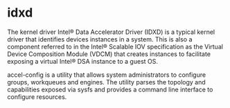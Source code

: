 # idxd

The kernel driver Intel® Data Accelerator Driver (IDXD)  is a typical kernel driver that identifies devices instances in a system. This is also a component referred to in the Intel® Scalable IOV specification as the Virtual Device Composition Module (VDCM) that creates instances to facilitate exposing a virtual Intel® DSA instance to a guest OS.

accel-config is a utility that allows system administrators to configure groups, workqueues and engines. The utility parses the topology and capabilities exposed via sysfs and provides a command line interface to configure resources.
